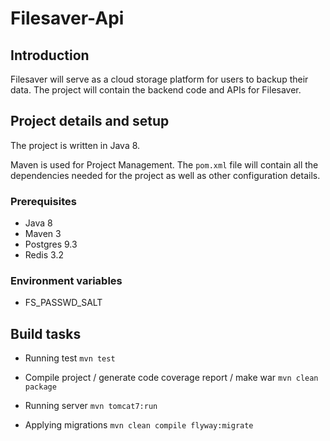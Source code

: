 # Filesaver-Api

## Introduction

Filesaver will serve as a cloud storage platform for users to backup their data. The project will contain the backend code and APIs for Filesaver.

## Project details and setup

The project is written in Java 8.

Maven is used for Project Management. The `pom.xml` file will contain all the dependencies needed for the project 
as well as other configuration details.

### Prerequisites

* Java 8
* Maven 3
* Postgres 9.3
* Redis 3.2

### Environment variables

* FS_PASSWD_SALT

## Build tasks

* Running test
`mvn test`

* Compile project / generate code coverage report / make war
`mvn clean package`

* Running server
`mvn tomcat7:run`

* Applying migrations
`mvn clean compile flyway:migrate`
